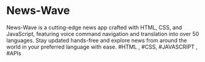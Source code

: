 # News-Wave

News-Wave is a cutting-edge news app crafted with HTML, CSS, and JavaScript, featuring voice command navigation and translation into over 50 languages. Stay updated hands-free and explore news from around the world in your preferred language with ease.
#HTML , #CSS, #JAVASCRIPT , #APIs

